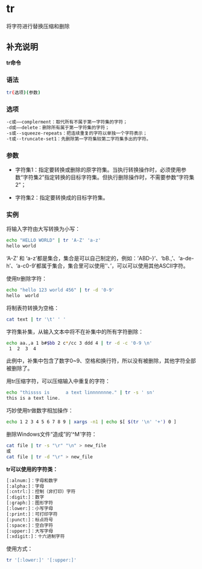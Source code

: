# tr

将字符进行替换压缩和删除

## 补充说明

**tr命令**

### 语法

```bash
tr(选项)(参数)
```

### 选项

```bash
-c或——complerment：取代所有不属于第一字符集的字符；
-d或——delete：删除所有属于第一字符集的字符；
-s或--squeeze-repeats：把连续重复的字符以单独一个字符表示；
-t或--truncate-set1：先删除第一字符集较第二字符集多出的字符。
```

### 参数

- 字符集1：指定要转换或删除的原字符集。当执行转换操作时，必须使用参数“字符集2”指定转换的目标字符集。但执行删除操作时，不需要参数“字符集2”；

- 字符集2：指定要转换成的目标字符集。

### 实例

将输入字符由大写转换为小写：

```bash
echo "HELLO WORLD" | tr 'A-Z' 'a-z'
hello world
```

‘A-Z’ 和 ‘a-z’都是集合，集合是可以自己制定的，例如：’ABD-}’、‘bB.,’、‘a-de-h’、‘a-c0-9’都属于集合，集合里可以使用’‘、’，可以可以使用其他ASCII字符。

使用tr删除字符：

```bash
echo "hello 123 world 456" | tr -d '0-9'
hello  world 
```

将制表符转换为空格：

```bash
cat text | tr '\t' ' '
```

字符集补集，从输入文本中将不在补集中的所有字符删除：

```bash
echo aa.,a 1 b#$bb 2 c*/cc 3 ddd 4 | tr -d -c '0-9 \n'
 1  2  3  4
```

此例中，补集中包含了数字0~9、空格和换行符，所以没有被删除，其他字符全部被删除了。

用tr压缩字符，可以压缩输入中重复的字符：

```bash
echo "thissss is      a text linnnnnnne." | tr -s ' sn'
this is a text line.
```

巧妙使用tr做数字相加操作：

```bash
echo 1 2 3 4 5 6 7 8 9 | xargs -n1 | echo $[ $(tr '\n' '+') 0 ]
```

删除Windows文件“造成”的’^M’字符：

```bash
cat file | tr -s "\r" "\n" > new_file
或
cat file | tr -d "\r" > new_file
```

**tr可以使用的字符类：**

```bash
[:alnum:]：字母和数字
[:alpha:]：字母
[:cntrl:]：控制（非打印）字符
[:digit:]：数字
[:graph:]：图形字符
[:lower:]：小写字母
[:print:]：可打印字符
[:punct:]：标点符号
[:space:]：空白字符
[:upper:]：大写字母
[:xdigit:]：十六进制字符  
```

使用方式：

```bash
tr '[:lower:]' '[:upper:]'
```